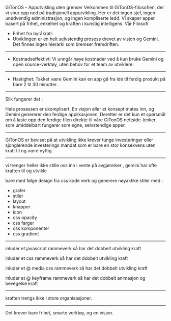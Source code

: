 

GiTonOS - Apputvikling uten grenser
Velkommen til GiTonOS-filosofien, der vi snur opp ned på tradisjonell apputvikling. Her er det ingen sjef, ingen unødvendig administrasjon, og ingen kompliserte ledd. Vi skaper apper basert på frihet, enkelhet og kraften i kunstig intelligens.
Vår Filosofi
 * Frihet fra byråkrati:
 * Utviklingen er en helt selvstendig prosess drevet av visjon og Gemini. Det finnes ingen hierarki som bremser fremdriften.

------------


 * Kostnadseffektivt: Vi unngår høye kostnader ved å kun bruke Gemini og open source-verktøy, uten behov for et team av utviklere.

-----------

 * Hastighet: Takket være Gemini kan en app gå fra idé til ferdig produkt på bare 2 til 30 minutter.

--------

Slik fungerer det : 

Hele prosessen er ukomplisert. En visjon eller et konsept mates inn, og Gemini genererer den ferdige applikasjonen. Deretter er det kun et spørsmål om å laste opp den ferdige filen direkte til våre GiTonOS nettside-lenker, som umiddelbart fungerer som egne, selvstendige apper. 

------

GiTonOS er beviset på at utvikling ikke krever tunge investeringer eller sjonglerende investerings mandat som er bare en stor konsekvens uten kraft til og være nyttig.

----------

vi trenger heller ikke stille oss inn i vente på avgjørelser , gemini har ofte kraften til og utvikle 

bare med følge design fra
css kode verk og generere nøyaktike
stiler med :

- grafer
- stiler
- layout
- knapper
- icon
- css opacity
- css farger
- css komponenter
- css gradient 

---------

inluder et javascript rammeverk 
så har det dobbelt utvikling kraft

inluder et css rammeverk 
så har det dobbelt utvikling kraft

inluder et @ media css rammeverk 
så har det dobbelt utvikling kraft

inluder et @ keyframe rammeverk 
så har det dobbelt animasjon og bevegelse kraft

-------------

kraften trengs ikke i store organisasjoner. 

---------

Det krever bare frihet, smarte verktøy, og en visjon.
